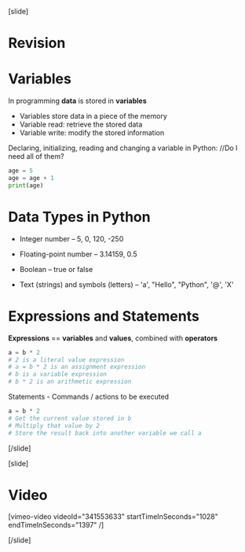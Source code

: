 [slide]
# Revision 

# Variables
In programming **data** is stored in **variables**

  * Variables store data in a piece of the memory
  * Variable read: retrieve the stored data
  * Variable write: modify the stored information
  
Declaring, initializing, reading and changing a variable in Python: //Do I need all of them?
```py live
age = 5
age = age + 1
print(age)
```
# Data Types in Python
* Integer number – 5, 0, 120, -250

* Floating-point number – 3.14159, 0.5

* Boolean – true or false

* Text (strings) and symbols (letters) –  'a', "Hello", "Python", '@', 'X'

# Expressions and Statements
**Expressions** == **variables** and **values**, combined with **operators**

```py
a = b * 2
# 2 is a literal value expression
# a = b * 2 is an assignment expression
# b is a variable expression
# b * 2 is an arithmetic expression
```

Statements - Commands / actions to be executed

```py
a = b * 2
# Get the current value stored in b
# Multiply that value by 2
# Store the result back into another variable we call a
```
[/slide]

[slide]
# Video

[vimeo-video videoId="341553633" startTimeInSeconds="1028" endTimeInSeconds="1397" /]

[/slide]